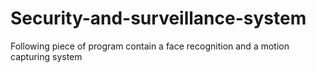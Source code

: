 # Security-and-surveillance-system
Following piece of program contain a face recognition and a motion capturing system
